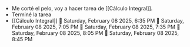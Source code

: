 - Me corté el pelo, voy a hacer tarea de [[Cálculo Integral]].
- Terminé la tarea
- [[Cálculo Integral]]
  🍅 Saturday, February 08 2025, 6:35 PM
  🍅 Saturday, February 08 2025, 7:05 PM
  🍅 Saturday, February 08 2025, 7:35 PM
  🍅 Saturday, February 08 2025, 8:05 PM
  🍅 Saturday, February 08 2025, 8:45 PM